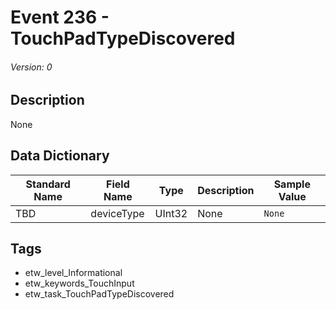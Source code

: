 # Event 236 - TouchPadTypeDiscovered
###### Version: 0

## Description
None

## Data Dictionary
|Standard Name|Field Name|Type|Description|Sample Value|
|---|---|---|---|---|
|TBD|deviceType|UInt32|None|`None`|

## Tags
* etw_level_Informational
* etw_keywords_TouchInput
* etw_task_TouchPadTypeDiscovered